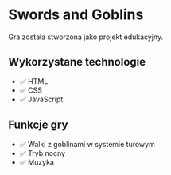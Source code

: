 # Swords and Goblins

Gra została stworzona jako projekt edukacyjny.

## Wykorzystane technologie
- ✅ HTML
- ✅ CSS
- ✅ JavaScript

## Funkcje gry
- ✅ Walki z goblinami w systemie turowym
- ✅ Tryb nocny
- ✅ Muzyka



